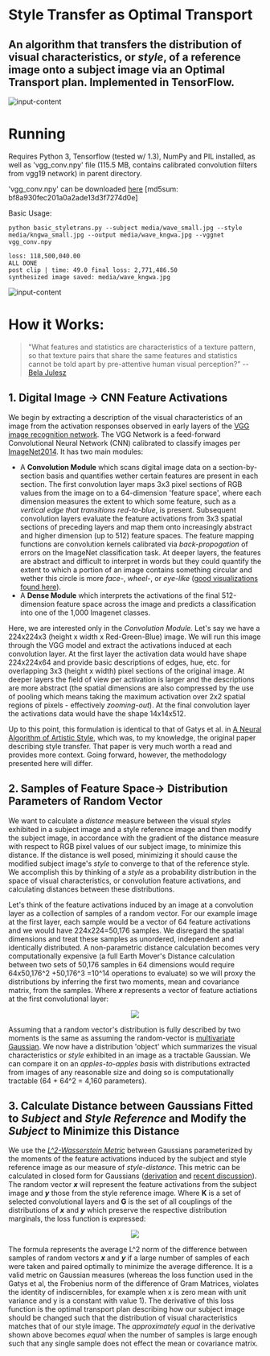 # Style Transfer as Optimal Transport 



## An algorithm that transfers the distribution of visual characteristics, or *style*, of a reference image onto a subject image via an Optimal Transport plan. Implemented in TensorFlow. 

![input-content](media/medium_panel.jpg)



# Running

Requires Python 3, Tensorflow (tested w/ 1.3), NumPy and PIL installed, as well as 'vgg_conv.npy' file (115.5 MB, contains calibrated convolution filters from vgg19 network) in parent directory. 

'vgg_conv.npy' can be downloaded [here](https://app.box.com/v/vgg19-conv-npy) [md5sum: bf8a930fec201a0a2ade13d3f7274d0e]

Basic Usage:

```
python basic_styletrans.py --subject media/wave_small.jpg --style media/kngwa_small.jpg --output media/wave_kngwa.jpg --vggnet vgg_conv.npy
```

```
loss: 118,500,040.00
ALL DONE 
post clip | time: 49.0 final loss: 2,771,486.50
synthesized image saved: media/wave_kngwa.jpg
```

![input-content](media/wave_kngwa_frame.jpg)

# How it Works:

>"What features and statistics are characteristics of a texture pattern, so that texture pairs that share the same features and statistics cannot be told apart by pre-attentive human visual perception?” -- [Bela Julesz](https://en.wikipedia.org/wiki/B%C3%A9la_Julesz)

## 1. Digital Image -> CNN Feature Activations

We begin by extracting a description of the visual characteristics of an image from the activation responses observed in early layers of the [VGG image recognition network](https://arxiv.org/pdf/1409.1556.pdf). The VGG Network is a feed-forward Convolutional Neural Network (CNN) calibrated to classify images per [ImageNet2014](http://www.image-net.org/). It has two main modules:
 * A **Convolution Module** which scans digital image data on a section-by-section basis and quantifies wether certain features are present in each section. The first convolution layer maps 3x3 pixel sections of RGB values from the image on to a 64-dimension 'feature space', where each dimension measures the extent to which some feature, such as a *vertical edge that transitions red-to-blue*, is present. Subsequent convolution layers evaluate the feature activations from 3x3 spatial sections of preceding layers and map them onto increasingly abstract and higher dimension (up to 512) feature spaces. The feature mapping functions are convolution kernels calibrated via *back-propogation* of errors on the ImageNet classification task. At deeper layers, the features are abstract and difficult to interpret in words but they could quantify the extent to which a portion of an image contains something circular and wether this circle is more *face-*, *wheel-*, or *eye-like* ([good visualizations found here](http://yosinski.com/deepvis#toolbox)). 
 * A **Dense Module** which interprets the activations of the final 512-dimension feature space across the image and predicts a classification into one of the 1,000 Imagenet classes. 
 
Here, we are interested only in the *Convolution Module.* Let's say we have a 224x224x3 (height x width x Red-Green-Blue) image. We will run this image through the VGG model and extract the activations induced at each convolution layer. At the first layer the activation data would have shape 224x224x64 and provide basic descriptions of edges, hue, etc. for overlapping 3x3 (height x width) pixel sections of the original image. At deeper layers the field of view per activation is larger and the descriptions are more abstract (the spatial dimensions are also compressed by the use of pooling which means taking the maximum activation over 2x2 spatial regions of pixels - effectively *zooming-out*). At the final convolution layer the activations data would have the shape 14x14x512. 

Up to this point, this formulation is identical to that of Gatys et al. in [A Neural Algorithm of Artistic Style](https://arxiv.org/pdf/1508.06576.pdf), which was, to my knowledge, the original paper describing style transfer. That paper is very much worth a read and provides more context. Going forward, however, the methodology presented here will differ. 

## 2. Samples of Feature Space-> Distribution Parameters of Random Vector

We want to calculate a *distance* measure between the visual *styles* exhibited in a subject image and a style reference image and then modify the subject image, in accordance with the gradient of the distance measure with respect to RGB pixel values of our subject image, to minimize this distance. If the distance is well posed, minimizing it should cause the modified subject image's *style* to converge to that of the reference style. We accomplish this by thinking of a *style* as a probability distribution in the space of visual characteristics, or convolution feature activations, and calculating distances between these distributions.

Let's think of the feature activations induced by an image at a convolution layer as a collection of samples of a random vector. For our example image at the first layer, each sample would be a vector of 64 feature activations and we would have 224x224=50,176 samples. We disregard the spatial dimensions and treat these samples as unordered, independent and identically distributed. A non-parametric distance calculation becomes very computationally expensive (a full Earth Mover's Distance calculation between two sets of 50,176 samples in 64 dimensions would require 64x50,176^2 +50,176^3 =10^14 operations to evaluate) so we will proxy the distributions by inferring the first two moments, mean and covariance matrix, from the samples. Where **_x_** represents a vector of feature actiations at the first convolutional layer:

<p align = 'center'>
<img src = 'media/mean_cov.png'>
</p>

Assuming that a random vector's distribution is fully described by two moments is the same as assuming the random-vector is [multivariate Gaussian](https://en.wikipedia.org/wiki/Multivariate_normal_distribution). We now have a distribution 'object' which summarizes the visual characteristics or *style* exhibited in an image as a tractable Gaussian. We can compare it on an *apples-to-apples basis* with distributions extracted from images of any reasonable size and doing so is computationally tractable (64 + 64^2 = 4,160 parameters). 


## 3. Calculate Distance between Gaussians Fitted to *Subject*  and *Style Reference* and Modify the *Subject* to Minimize this Distance

We use the [*L^2-Wasserstein Metric*](https://en.wikipedia.org/wiki/Wasserstein_metric) between Gaussians parameterized by the moments of the feature activations induced by the subject and style reference image as our measure of *style-distance*. This metric can be calculated in closed form for Gaussians ([derivation](https://projecteuclid.org/download/pdf_1/euclid.mmj/1029003026) and [recent discussion](https://arxiv.org/pdf/0801.2250.pdf)). The random vector **_x_** will represent the feature activations from the subject image and **_y_** those from the style reference image. Where **K** is a set of selected convolutional layers and **G** is the set of all couplings of the distributions of **_x_** and **_y_** which preserve the respective distribution marginals, the loss function is expressed:

<p align = 'center'>
<img src = 'media/loss.png'>
</p>


The formula represents the average L^2 norm of the difference between samples of random vectors **_x_** and **_y_** if a large number of samples of each were taken and paired optimally to minimize the average difference. It is a valid metric on Gaussian measures (whereas the loss function used in the Gatys et al, the Frobenius norm of the difference of Gram Matrices, violates the identity of indiscernibles, for example when x is zero mean with unit variance and y is a constant with value 1). The derivative of this loss function is the optimal transport plan describing how our subject image should be changed such that the distribution of visual characteristics matches that of our style image. The *approximately equal* in the derivative shown above becomes *equal* when the number of samples is large enough such that any single sample does not effect the mean or covariance matrix.
